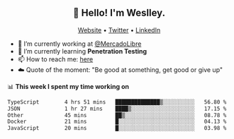 <h2 align="center">👋 Hello! I'm Weslley.</h2>
<p align="center">
  <a href="http://weslleyneri.com.br">Website</a> •
  <a href="https://twitter.com/Weslley_Neri">Twitter</a> •
  <a href="https://www.linkedin.com/in/weslley-neri-3658908b">LinkedIn</a>
</p>


- 🔭 I’m currently working at [@MercadoLibre](https://github.com/mercadolibre)
- 🌱 I’m currently learning **Penetration Testing**
- 📫 How to reach me: [here](mailto:weslley39@gmail.com)
- ☁️ Quote of the moment: "Be good at something, get good or give up"

📊 **This week I spent my time working on**
<!--START_SECTION:waka-->

```txt
TypeScript        4 hrs 51 mins   ██████████████▒░░░░░░░░░░   56.80 %
JSON              1 hr 27 mins    ████▒░░░░░░░░░░░░░░░░░░░░   17.15 %
Other             45 mins         ██▒░░░░░░░░░░░░░░░░░░░░░░   08.78 %
Docker            21 mins         █░░░░░░░░░░░░░░░░░░░░░░░░   04.13 %
JavaScript        20 mins         █░░░░░░░░░░░░░░░░░░░░░░░░   03.98 %
```

<!--END_SECTION:waka-->

<!-- Inspired by https://github.com/gruselhaus/gruselhaus -->